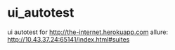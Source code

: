 # ui_autotest
ui autotest for http://the-internet.herokuapp.com
allure: http://10.43.37.24:65141/index.html#suites
